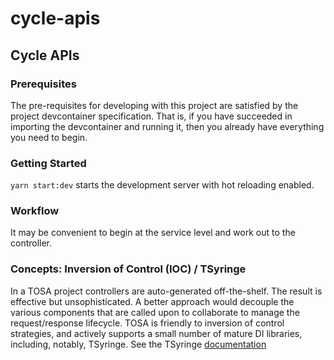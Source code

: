 # cycle-apis

## Cycle APIs

### Prerequisites

The pre-requisites for developing with this project are satisfied by the project devcontainer specification. That is, if you have succeeded in importing the devcontainer and running it, then you already have everything you need to begin.

### Getting Started

`yarn start:dev` starts the development server with hot reloading enabled.

### Workflow

It may be convenient to begin at the service level and work out to the controller. 

### Concepts: Inversion of Control (IOC) / TSyringe

In a TOSA project controllers are auto-generated off-the-shelf. The result is effective but unsophisticated. A better approach would decouple the various components that are called upon to collaborate to manage the request/response lifecycle. TOSA is friendly to inversion of control strategies, and actively supports a small number of mature DI libraries, including, notably, TSyringe.
See the TSyringe [documentation](https://github.com/microsoft/tsyringe)
